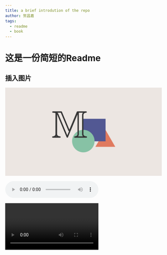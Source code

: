```yaml
---
title: a brief introdution of the repo
author: 贺昌嘉
tags: 
  - readme
  - book
---
```


# 这是一份简短的Readme



## 插入图片

![Manim](https://raw.githubusercontent.com/hechangjia/Picture_Deposit/master/Win10/Manim-20250526134738-jc15m2n.png)



![](https://raw.githubusercontent.com/hechangjia/Picture_Deposit/master/Win10/%E7%94%B7%E5%AD%A9.mp3)

![](https://raw.githubusercontent.com/hechangjia/Picture_Deposit/master/Win10/TimeShiftSystems.mp4)